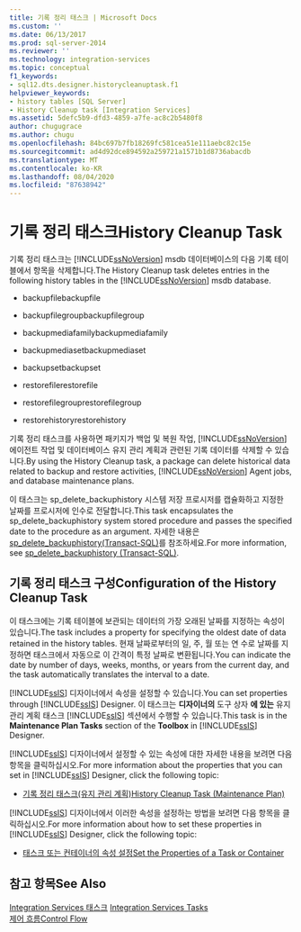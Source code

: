 ```yaml
---
title: 기록 정리 태스크 | Microsoft Docs
ms.custom: ''
ms.date: 06/13/2017
ms.prod: sql-server-2014
ms.reviewer: ''
ms.technology: integration-services
ms.topic: conceptual
f1_keywords:
- sql12.dts.designer.historycleanuptask.f1
helpviewer_keywords:
- history tables [SQL Server]
- History Cleanup task [Integration Services]
ms.assetid: 5defc5b9-dfd3-4859-a7fe-ac8c2b5480f8
author: chugugrace
ms.author: chugu
ms.openlocfilehash: 84bc697b7fb18269fc581cea51e111aebc82c15e
ms.sourcegitcommit: ad4d92dce894592a259721a1571b1d8736abacdb
ms.translationtype: MT
ms.contentlocale: ko-KR
ms.lasthandoff: 08/04/2020
ms.locfileid: "87638942"
---
```

# <a name="history-cleanup-task"></a><span data-ttu-id="de026-102">기록 정리 태스크</span><span class="sxs-lookup"><span data-stu-id="de026-102">History Cleanup Task</span></span>
  <span data-ttu-id="de026-103">기록 정리 태스크는 [!INCLUDE[ssNoVersion](../../includes/ssnoversion-md.md)] msdb 데이터베이스의 다음 기록 테이블에서 항목을 삭제합니다.</span><span class="sxs-lookup"><span data-stu-id="de026-103">The History Cleanup task deletes entries in the following history tables in the [!INCLUDE[ssNoVersion](../../includes/ssnoversion-md.md)] msdb database.</span></span>  
  
-   <span data-ttu-id="de026-104">backupfile</span><span class="sxs-lookup"><span data-stu-id="de026-104">backupfile</span></span>  
  
-   <span data-ttu-id="de026-105">backupfilegroup</span><span class="sxs-lookup"><span data-stu-id="de026-105">backupfilegroup</span></span>  
  
-   <span data-ttu-id="de026-106">backupmediafamily</span><span class="sxs-lookup"><span data-stu-id="de026-106">backupmediafamily</span></span>  
  
-   <span data-ttu-id="de026-107">backupmediaset</span><span class="sxs-lookup"><span data-stu-id="de026-107">backupmediaset</span></span>  
  
-   <span data-ttu-id="de026-108">backupset</span><span class="sxs-lookup"><span data-stu-id="de026-108">backupset</span></span>  
  
-   <span data-ttu-id="de026-109">restorefile</span><span class="sxs-lookup"><span data-stu-id="de026-109">restorefile</span></span>  
  
-   <span data-ttu-id="de026-110">restorefilegroup</span><span class="sxs-lookup"><span data-stu-id="de026-110">restorefilegroup</span></span>  
  
-   <span data-ttu-id="de026-111">restorehistory</span><span class="sxs-lookup"><span data-stu-id="de026-111">restorehistory</span></span>  
  
 <span data-ttu-id="de026-112">기록 정리 태스크를 사용하면 패키지가 백업 및 복원 작업, [!INCLUDE[ssNoVersion](../../includes/ssnoversion-md.md)] 에이전트 작업 및 데이터베이스 유지 관리 계획과 관련된 기록 데이터를 삭제할 수 있습니다.</span><span class="sxs-lookup"><span data-stu-id="de026-112">By using the History Cleanup task, a package can delete historical data related to backup and restore activities, [!INCLUDE[ssNoVersion](../../includes/ssnoversion-md.md)] Agent jobs, and database maintenance plans.</span></span>  
  
 <span data-ttu-id="de026-113">이 태스크는 sp_delete_backuphistory 시스템 저장 프로시저를 캡슐화하고 지정한 날짜를 프로시저에 인수로 전달합니다.</span><span class="sxs-lookup"><span data-stu-id="de026-113">This task encapsulates the sp_delete_backuphistory system stored procedure and passes the specified date to the procedure as an argument.</span></span> <span data-ttu-id="de026-114">자세한 내용은 [sp_delete_backuphistory&#40;Transact-SQL&#41;](/sql/relational-databases/system-stored-procedures/sp-delete-backuphistory-transact-sql)를 참조하세요.</span><span class="sxs-lookup"><span data-stu-id="de026-114">For more information, see [sp_delete_backuphistory &#40;Transact-SQL&#41;](/sql/relational-databases/system-stored-procedures/sp-delete-backuphistory-transact-sql).</span></span>  
  
## <a name="configuration-of-the-history-cleanup-task"></a><span data-ttu-id="de026-115">기록 정리 태스크 구성</span><span class="sxs-lookup"><span data-stu-id="de026-115">Configuration of the History Cleanup Task</span></span>  
 <span data-ttu-id="de026-116">이 태스크에는 기록 테이블에 보관되는 데이터의 가장 오래된 날짜를 지정하는 속성이 있습니다.</span><span class="sxs-lookup"><span data-stu-id="de026-116">The task includes a property for specifying the oldest date of data retained in the history tables.</span></span> <span data-ttu-id="de026-117">현재 날짜로부터의 일, 주, 월 또는 연 수로 날짜를 지정하면 태스크에서 자동으로 이 간격이 특정 날짜로 변환됩니다.</span><span class="sxs-lookup"><span data-stu-id="de026-117">You can indicate the date by number of days, weeks, months, or years from the current day, and the task automatically translates the interval to a date.</span></span>  
  
 <span data-ttu-id="de026-118">[!INCLUDE[ssIS](../../../includes/ssis-md.md)] 디자이너에서 속성을 설정할 수 있습니다.</span><span class="sxs-lookup"><span data-stu-id="de026-118">You can set properties through [!INCLUDE[ssIS](../../../includes/ssis-md.md)] Designer.</span></span> <span data-ttu-id="de026-119">이 태스크는 **디자이너의** 도구 상자 **에 있는** 유지 관리 계획 태스크 [!INCLUDE[ssIS](../../../includes/ssis-md.md)] 섹션에서 수행할 수 있습니다.</span><span class="sxs-lookup"><span data-stu-id="de026-119">This task is in the **Maintenance Plan Tasks** section of the **Toolbox** in [!INCLUDE[ssIS](../../../includes/ssis-md.md)] Designer.</span></span>  
  
 <span data-ttu-id="de026-120">[!INCLUDE[ssIS](../../../includes/ssis-md.md)] 디자이너에서 설정할 수 있는 속성에 대한 자세한 내용을 보려면 다음 항목을 클릭하십시오.</span><span class="sxs-lookup"><span data-stu-id="de026-120">For more information about the properties that you can set in [!INCLUDE[ssIS](../../../includes/ssis-md.md)] Designer, click the following topic:</span></span>  
  
-   [<span data-ttu-id="de026-121">기록 정리 태스크&#40;유지 관리 계획&#41;</span><span class="sxs-lookup"><span data-stu-id="de026-121">History Cleanup Task &#40;Maintenance Plan&#41;</span></span>](../../relational-databases/maintenance-plans/history-cleanup-task-maintenance-plan.md)  
  
 <span data-ttu-id="de026-122">[!INCLUDE[ssIS](../../../includes/ssis-md.md)] 디자이너에서 이러한 속성을 설정하는 방법을 보려면 다음 항목을 클릭하십시오.</span><span class="sxs-lookup"><span data-stu-id="de026-122">For more information about how to set these properties in [!INCLUDE[ssIS](../../../includes/ssis-md.md)] Designer, click the following topic:</span></span>  
  
-   [<span data-ttu-id="de026-123">태스크 또는 컨테이너의 속성 설정</span><span class="sxs-lookup"><span data-stu-id="de026-123">Set the Properties of a Task or Container</span></span>](../set-the-properties-of-a-task-or-container.md)  
  
## <a name="see-also"></a><span data-ttu-id="de026-124">참고 항목</span><span class="sxs-lookup"><span data-stu-id="de026-124">See Also</span></span>  
 <span data-ttu-id="de026-125">[Integration Services 태스크](integration-services-tasks.md) </span><span class="sxs-lookup"><span data-stu-id="de026-125">[Integration Services Tasks](integration-services-tasks.md) </span></span>  
 [<span data-ttu-id="de026-126">제어 흐름</span><span class="sxs-lookup"><span data-stu-id="de026-126">Control Flow</span></span>](control-flow.md)  
  
  
